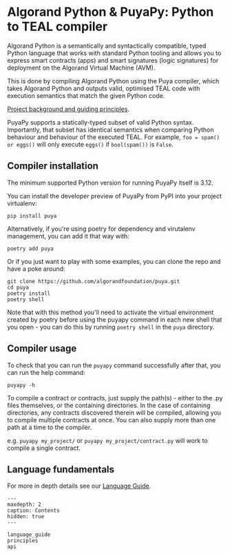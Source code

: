 # Algorand Python & PuyaPy: Python to TEAL compiler

Algorand Python is a semantically and syntactically compatible, typed Python language that works with standard Python tooling and allows you to express smart contracts (apps) and smart signatures (logic signatures) for deployment on the Algorand Virtual Machine (AVM).

This is done by compiling Algorand Python using the Puya compiler, which takes Algorand Python and outputs valid, optimised TEAL code with execution semantics that match the given Python code.

[Project background and guiding principles](principles.md).

PuyaPy supports a statically-typed subset of valid Python syntax. Importantly, that subset has
identical semantics when comparing Python behaviour and behaviour of the executed TEAL.
For example, `foo = spam() or eggs()` will only execute `eggs()` if `bool(spam())` is `False`.

## Compiler installation

The minimum supported Python version for running PuyaPy itself is 3.12.

You can install the developer preview of PuyaPy from PyPI into your project virtualenv:

```shell
pip install puya
```

Alternatively, if you're using poetry for dependency and virutalenv management, you can add it that way with:

```shell
poetry add puya
```

Or if you just want to play with some examples, you can clone the repo and have a poke around:

```shell
git clone https://github.com/algorandfoundation/puya.git
cd puya
poetry install
poetry shell
```

Note that with this method you'll need to activate the virtual environment created by poetry
before using the puyapy command in each new shell that you open - you can do this by running
`poetry shell` in the `puya` directory.

## Compiler usage

To check that you can run the `puyapy` command successfully after that, you can run the help command:

`puyapy -h`

To compile a contract or contracts, just supply the path(s) - either to the .py files themselves,
or the containing directories. In the case of containing directories, any contracts discovered
therein will be compiled, allowing you to compile multiple contracts at once. You can also supply
more than one path at a time to the compiler.

e.g. `puyapy my_project/` or `puyapy my_project/contract.py` will work to compile a single contract.

## Language fundamentals

For more in depth details see our [Language Guide](language_guide.md).

```{toctree}
---
maxdepth: 2
caption: Contents
hidden: true
---

language_guide
principles
api
```

